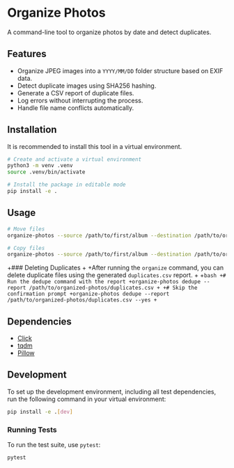 # Organize Photos

A command-line tool to organize photos by date and detect duplicates.

## Features

- Organize JPEG images into a `YYYY/MM/DD` folder structure based on EXIF data.
- Detect duplicate images using SHA256 hashing.
- Generate a CSV report of duplicate files.
- Log errors without interrupting the process.
- Handle file name conflicts automatically.

## Installation

It is recommended to install this tool in a virtual environment.

```bash
# Create and activate a virtual environment
python3 -m venv .venv
source .venv/bin/activate

# Install the package in editable mode
pip install -e .
```

## Usage

```bash
# Move files
organize-photos --source /path/to/first/album --destination /path/to/organized-photos

# Copy files
organize-photos --source /path/to/first/album --destination /path/to/organized-photos --copy
  ```
 
+### Deleting Duplicates
+
+After running the `organize` command, you can delete duplicate files using the generated `duplicates.csv` report.
+
+```bash
+# Run the dedupe command with the report
+organize-photos dedupe --report /path/to/organized-photos/duplicates.csv
+
+# Skip the confirmation prompt
+organize-photos dedupe --report /path/to/organized-photos/duplicates.csv --yes
+```

## Dependencies

- [Click](https://click.palletsprojects.com/)
- [tqdm](https://github.com/tqdm/tqdm)
- [Pillow](https://python-pillow.org/)

## Development

To set up the development environment, including all test dependencies, run the following command in your virtual environment:

```bash
pip install -e .[dev]
```

### Running Tests

To run the test suite, use `pytest`:

```bash
pytest
```